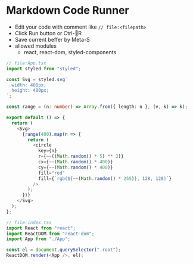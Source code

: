 # Markdown Code Runner

- Edit your code with comment like `// file:<filepath>`
- Click Run button or Ctrl-R
- Save current beffer by Meta-S
- allowed modules
  - react, react-dom, styled-components

```ts
// file:App.tsx
import styled from "styled";

const Svg = styled.svg`
  width: 400px;
  height: 400px;
`;

const range = (n: number) => Array.from({ length: n }, (v, k) => k);

export default () => {
  return (
    <Svg>
      {range(400).map(n => {
        return (
          <circle
            key={n}
            r={~~((Math.random() * 5) ** 2)}
            cx={~~(Math.random() * 400)}
            cy={~~(Math.random() * 400)}
            fill="red"
            fill={`rgb(${~~(Math.random() * 255)}, 128, 128)`}
          />
        );
      })}
    </Svg>
  );
};
```

```ts
// file:index.tsx
import React from "react";
import ReactDOM from "react-dom";
import App from "./App";

const el = document.querySelector(".root");
ReactDOM.render(<App />, el);
```
